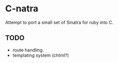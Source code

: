 C-natra
=======

Attempt to port a small set of Sinatra for ruby into C.

TODO
------
* route handling.
* templating system (chtml?)
